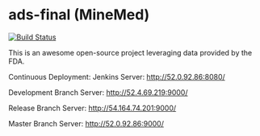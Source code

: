 # ads-final (MineMed)
[![Build Status](http://52.7.229.22:8080/job/production-backend-api/badge/icon)](http://52.7.229.22:8080/job/production-backend-api/)

This is an awesome open-source project leveraging data provided by the FDA.
 
 Continuous Deployment:
Jenkins Server: http://52.0.92.86:8080/

Development Branch Server: http://52.4.69.219:9000/

Release Branch Server: http://54.164.74.201:9000/

Master Branch Server: http://52.0.92.86:9000/

